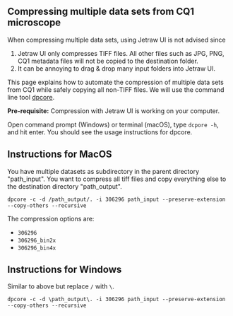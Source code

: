 ## Compressing multiple data sets from CQ1 microscope

When compressing multiple data sets, using Jetraw UI is not advised since
 
 1. Jetraw UI only compresses TIFF files. All other files such as JPG, PNG, CQ1 metadata files will not be copied to the destination folder.
 2. It can be annoying to drag & drop many input folders into Jetraw UI.

This page explains how to automate the compression of multiple data sets from CQ1 while safely copying all non-TIFF files.
We will use the command line tool [dpcore](https://github.com/Jetraw/Jetraw?tab=readme-ov-file#command-line-utilities).

**Pre-requisite:** Compression with Jetraw UI is working on your computer.

Open command prompt (Windows) or terminal (macOS), type `dcpore -h`, and hit enter.
You should see the usage instructions for dpcore.

## Instructions for MacOS

You have multiple datasets as subdirectory in the parent directory "path\_input". You want to compress all tiff files and copy everything else to the destination directory "path\_output". 

```
dpcore -c -d /path_output/. -i 306296 path_input --preserve-extension --copy-others --recursive
```

The compression options are:
- `306296`
- `306296_bin2x`
- `306296_bin4x`

## Instructions for Windows

Similar to above but replace `/` with `\`.


```
dpcore -c -d \path_output\. -i 306296 path_input --preserve-extension --copy-others --recursive
```

